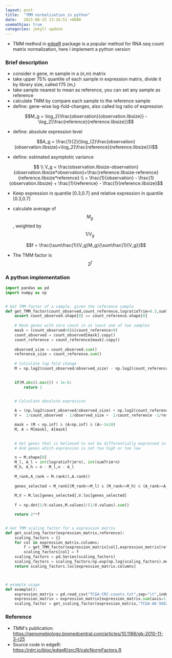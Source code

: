 ```yaml
---
layout: post
title:  "TMM normalization in python"
date:   2021-06-25 13:16:51 +0800
usemathjax: true
categories: jekyll update
---
```



- TMM method in [edgeR](https://bioconductor.org/packages/release/bioc/html/edgeR.html) package is a popular method for RNA seq count matrix normalization, here I implement a python version


### Brief description 
- consider n gene, m sample in a (n,m) matrix
- take upper 75% quantile of each sample in expression matrix, divide it by library size, called f75 (m,)
- take sample nearest to mean as reference, you can set any sample as reference
- calculate TMM by compare each sample to the reference sample
- define: gene-wise log-fold-changes, also called log ratio of expression

$$M_g = \log_2{\frac{observation}{observation.libsize}} - \log_2{\frac{reference}{reference.libsize}}$$

- define: absolute expression level

$$A_g = \frac{1}{2}(\log_{2}\frac{observation}{observation.libsize}+\log_2{\frac{reference}{reference.libsize}})$$

- define: estimated asymptotic variance

$$ \\ V_g  = \frac{observation.libsize-observation}{observation.libsize*observation}+\frac{reference.libsize-reference}{reference.libsize*reference} 
      \\ = \frac{1}{observation} - \frac{1}{observation.libsize} + \frac{1}{reference} - \frac{1}{reference.libsize}$$

- Keep expression in quantile  [0.3,0.7] and relative expression in quantile [0.3,0.7] 

- calculate average of $$M_g$$, weighted by $$1/V_g$$

$$f = \frac{\sum\frac{1}{V_g}M_g}{\sum\frac{1}{V_g}}$$

- The TMM factor is $$2^f$$

### A python implementation


```python
import pandas as pd
import numpy as np


# Get TMM factor of a sample, given the reference sample
def get_TMM_factor(count_observed,count_reference,logratioTrim=0.3,sumTrim=0.05,Acutoff=-1e10):
    assert count_observed.shape[0] == count_reference.shape[0]
    
    # Mask genes with zero count in at least one of two samples
    mask = (count_observed>0)&(count_reference>0)
    count_observed = count_observed[mask].copy()
    count_reference = count_reference[mask].copy()
    
    observed_size = count_observed.sum()
    reference_size = count_reference.sum()
    
    # Calculate log fold change
    M = np.log2(count_observed/observed_size) - np.log2(count_reference/reference_size)

    
    if(M.abs().max()) < 1e-6:
        return 1
    

    # Calculate absolute expression 

    A = (np.log2(count_observed/observed_size) + np.log2(count_reference/reference_size))/2
    V =  1/count_observed - 1/observed_size +  1/count_reference -1/reference_size

    mask = (M < np.inf) & (A<np.inf) & (A>-1e10)
    M, A = M[mask], A[mask]
    

    # Get genes that is believed to not be differentially expressed in two sample
    # And genes which expression is not too high or too low

    n = M.shape[0]
    M_l, A_l = int(logratioTrim*n), int(sumTrim*n) 
    M_h, A_h = n - M_l,n - A_l
    
    M_rank,A_rank = M.rank(),A.rank()
    
    genes_selected = M_rank[(M_rank>=M_l) & (M_rank<=M_h) & (A_rank>=A_l) & (A_rank<=A_h)].index
    
    M,V = M.loc[genes_selected],V.loc[genes_selected]
    
    f = np.dot(1/V.values,M.values)/(1/V.values).sum()

    return 2**f


# Get TMM scaling factor for a expression matrix
def get_scaling_factor(expression_matrix,reference):
    scaling_factors = {}
    for col in expression_matrix.columns:
        f = get_TMM_factor(expression_matrix[col],expression_matrix[reference])
        scaling_factors[col] = f
    scaling_factors = pd.Series(scaling_factors)
    scaling_factors = scaling_factors/np.exp(np.log(scaling_factors).mean())
    return scaling_factors.loc[expression_matrix.columns]



# example usage
def example():
    expression_matrix = pd.read_csv("TCGA-CRC-counts.txt",sep="\t",index_col=0)
    expression_matrix = expression_matrix[expression_matrix.sum(axis=1)>0]
    scaling_factor = get_scaling_factor(expression_matrix,"TCGA-A6-5662-11A")

```


### Reference 

- TMM's publication: <https://genomebiology.biomedcentral.com/articles/10.1186/gb-2010-11-3-r25>
- Source code in edgeR: <https://rdrr.io/bioc/edgeR/src/R/calcNormFactors.R>